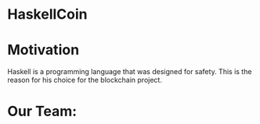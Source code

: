 # HaskellCoin

# Motivation
Haskell is a programming language that was designed for safety. This is the reason for his choice for the blockchain project.

# Our Team:
